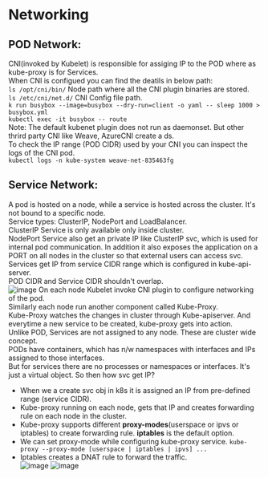 # Networking
## POD Network:
CNI(invoked by Kubelet) is responsible for assiging IP to the POD where as kube-proxy is for Services. <br />
When CNI is configued you can find the deatils in below path: <br />
``` ls /opt/cni/bin/ ``` Node path where all the CNI plugin binaries are stored. <br />
``` ls /etc/cni/net.d/ ``` CNI Config file path. <br />
``` k run busybox --image=busybox --dry-run=client -o yaml -- sleep 1000 > busybox.yml ``` <br />
``` kubectl exec -it busybox -- route ``` <br />
Note: The default kubenet plugin does not run as daemonset. But other thrird party CNI like Weave, AzureCNI create a ds. <br />
To check the IP range (POD CIDR) used by your CNI you can inspect the logs of the CNI pod. <br />
``` kubectl logs -n kube-system weave-net-835463fg ``` <br />

## Service Network:
A pod is hosted on a node, while a service is hosted across the cluster. It's not bound to a specific node. <br />
Service types: ClusterIP, NodePort and LoadBalancer. <br />
ClusterIP Service is only available only inside cluster. <br />
NodePort Service also get an private IP like ClusterIP svc, which is used for internal pod communication. In addition it also exposes the application on a PORT on all nodes in the cluster so that external users can access svc. <br />
Services get IP from service CIDR range which is configured in kube-api-server. <br />
POD CIDR and Service CIDR shouldn't overlap. <br />
![image](https://github.com/biswajitsamal59/linux/assets/61880328/9c4efa93-4c84-4ba1-a552-2f4e2766af40)
On each node Kubelet invoke CNI plugin to configure networking of the pod. <br />
Similarly each node run another component called Kube-Proxy. <br />
Kube-Proxy watches the changes in cluster through Kube-apiserver. And everytime a new service to be created, kube-proxy gets into action. <br />
Unlike POD, Services are not assigned to any node. These are cluster wide concept. <br />
PODs have containers, which has n/w namespaces with interfaces and IPs assigned to those interfaces. <br />
But for services there are no processes or namespaces or interfaces. It's just a virtual object. So then how svc get IP? <br />
  - When we a create svc obj in k8s it is assigned an IP from pre-defined range (service CIDR). <br />
  - Kube-proxy running on each node, gets that IP and creates forwarding rule on each node in the cluster. <br />
  - Kube-proxy supports different **proxy-modes**(userspace or ipvs or iptables) to create forwarding rule. **iptables** is the default option. <br />
  - We can set proxy-mode while configuring kube-proxy service. ``` kube-proxy --proxy-mode [userspace | iptables | ipvs] ... ``` <br />
  - Iptables creates a DNAT rule to forward the traffic. <br />
![image](https://github.com/biswajitsamal59/linux/assets/61880328/189f412f-0522-44b5-962f-82234e63d757)
![image](https://github.com/biswajitsamal59/linux/assets/61880328/8dc542d0-81f2-4640-b9d7-49bf851b74d8)


